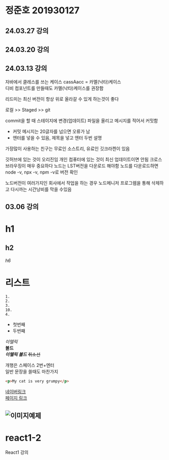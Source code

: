 <!-- 주석
# h1
## h2
###### h6

# 리스트
    1.
    2.
    3.
    10.
    4.


* 첫번째
* 두번째


*이텔릭*  
**볼드**  
***이텔릭 볼드***
~~취소선~~

개행은 스페이스 2번+엔터  
일반 문장을
쓸때도 마찬가지


```html 블록설정 코드 입력 할 때 사용
<p>My cat is very grumpy</p>
```

[네이버링크](https://www.naver.com/)  
[페이지 링크](#리스트)

![이미지예제](grumpy-cat-small.png)
--- 

-->

# 정준호 201930127 

## 24.03.27 강의

## 24.03.20 강의

## 24.03.13 강의
자바에서 클레스를 쓰는 케이스 cassAacc = 카멜(낙타)케이스  
디비 컴포넌트를 만들때도 카멜(낙타)케이스를 권장함

리드미는 최신 버전이 항상 위로 올라갈 수 있게 하는것이 좋다

로컬 >> Staged >> git

commit을 할 때 스테이지에 변경(업데이트) 파일을 올리고 메시지를 적어서 커밋함
* 커밋 메시지는 20글자를 넘으면 오류가 남
* 엔터를 넣을 수 있음, 제목을 넣고 엔터 두번 설명

가장많이 사용하는 친구는 무료인 소스트리, 유료인 깃크라켄이 있음

깃허브에 있는 것이 오리진임 개인 컴퓨터에 있는 것이 최신 업데이트이면 안됨
크로스 브라우징이 매우 중요하다
노드는 LST버전을 다운로드 해야함 노드를 다운로드하면  
node -v, npx -v, npm -v로 버전 확인

노드버전이 여러가지인 회사에서 작업을 하는 경우 노드메니저 프로그렘을 통해 삭제하고 다시까는 시간낭비를 막을 수있음











## 03.06 강의

# h1
## h2
###### h6

# 리스트
    1.
    2.
    3.
    10.
    4.


* 첫번째
* 두번째


*이텔릭*  
**볼드**  
***이텔릭 볼드***
~~취소선~~

개행은 스페이스 2번+엔터  
일반 문장을
쓸때도 마찬가지


```html 블록설정 코드 입력 할 때 사용
<p>My cat is very grumpy</p>
```

[네이버링크](https://www.naver.com/)  
[페이지 링크](#리스트)

![이미지예제](grumpy-cat-small.png)
--- 














# react1-2
React1 강의
